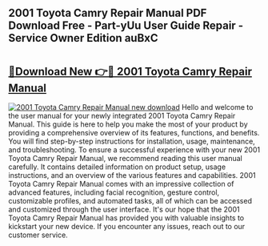 ## 2001 Toyota Camry Repair Manual PDF Download Free - Part-yUu User Guide Repair - Service Owner Edition auBxC

# <h2><a href="http://bc36762.oget.top/?id=2001+Toyota+Camry+Repair+Manual">🔗Download New 👉🔴 2001 Toyota Camry Repair Manual</a></h2>

[![2001 Toyota Camry Repair Manual new download](https://i.imgur.com/5g1atiW.png)](http://bc36762.oget.top/?id=2001+Toyota+Camry+Repair+Manual)
Hello and welcome to the user manual for your newly integrated 2001 Toyota Camry Repair Manual. This guide is here to help you make the most of your product by providing a comprehensive overview of its features, functions, and benefits. You will find step-by-step instructions for installation, usage, maintenance, and troubleshooting. To ensure a successful experience with your new 2001 Toyota Camry Repair Manual, we recommend reading this user manual carefully. It contains detailed information on product setup, usage instructions, and an overview of the various features and capabilities. 2001 Toyota Camry Repair Manual comes with an impressive collection of advanced features, including facial recognition, gesture control, customizable profiles, and automated tasks, all of which can be accessed and customized through the user interface. It's our hope that the 2001 Toyota Camry Repair Manual has provided you with valuable insights to kickstart your new device. If you encounter any issues, reach out to our customer service.
